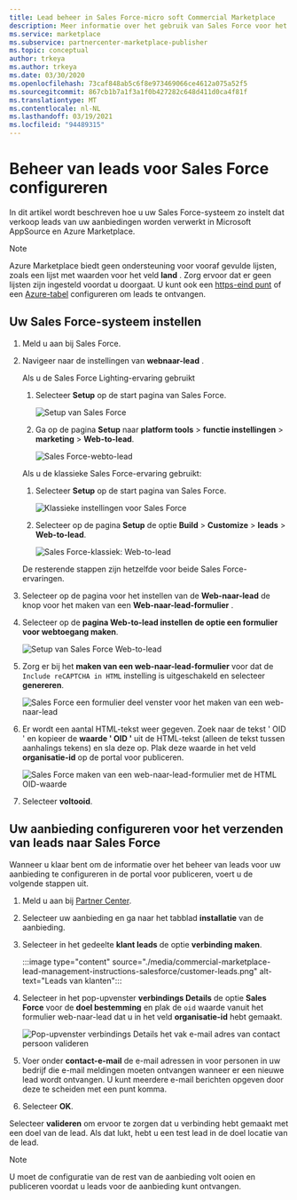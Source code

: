 ```yaml
---
title: Lead beheer in Sales Force-micro soft Commercial Marketplace
description: Meer informatie over het gebruik van Sales Force voor het configureren van leads voor Microsoft AppSource en Azure Marketplace
ms.service: marketplace
ms.subservice: partnercenter-marketplace-publisher
ms.topic: conceptual
author: trkeya
ms.author: trkeya
ms.date: 03/30/2020
ms.openlocfilehash: 73caf848ab5c6f8e973469066ce4612a075a52f5
ms.sourcegitcommit: 867cb1b7a1f3a1f0b427282c648d411d0ca4f81f
ms.translationtype: MT
ms.contentlocale: nl-NL
ms.lasthandoff: 03/19/2021
ms.locfileid: "94489315"
---
```

# <a name="configure-lead-management-for-salesforce"></a>Beheer van leads voor Sales Force configureren

In dit artikel wordt beschreven hoe u uw Sales Force-systeem zo instelt dat verkoop leads van uw aanbiedingen worden verwerkt in Microsoft AppSource en Azure Marketplace.

> [!NOTE]
> Azure Marketplace biedt geen ondersteuning voor vooraf gevulde lijsten, zoals een lijst met waarden voor het veld **land** . Zorg ervoor dat er geen lijsten zijn ingesteld voordat u doorgaat. U kunt ook een [https-eind punt](./commercial-marketplace-lead-management-instructions-https.md) of een [Azure-tabel](./commercial-marketplace-lead-management-instructions-azure-table.md) configureren om leads te ontvangen.

## <a name="set-up-your-salesforce-system"></a>Uw Sales Force-systeem instellen

1. Meld u aan bij Sales Force.
1. Navigeer naar de instellingen van **webnaar-lead** . 
    
    Als u de Sales Force Lighting-ervaring gebruikt
    1. Selecteer **Setup** op de start pagina van Sales Force.

       ![Setup van Sales Force](./media/commercial-marketplace-lead-management-instructions-salesforce/salesforce-1.png)

    1. Ga op de pagina **Setup** naar **platform tools**  >  **functie instellingen**  >  **marketing**  >  **Web-to-lead**.

        ![Sales Force-webto-lead](./media/commercial-marketplace-lead-management-instructions-salesforce/salesforce-2.png)

    Als u de klassieke Sales Force-ervaring gebruikt:

    1. Selecteer **Setup** op de start pagina van Sales Force.

       ![Klassieke instellingen voor Sales Force](./media/commercial-marketplace-lead-management-instructions-salesforce/salesforce-classic-setup.png)

    1. Selecteer op de pagina **Setup** de optie **Build**  >  **Customize**  >  **leads**  >  **Web-to-lead**.

        ![Sales Force-klassiek: Web-to-lead](./media/commercial-marketplace-lead-management-instructions-salesforce/salesforce-classic-web-to-lead.png)

   De resterende stappen zijn hetzelfde voor beide Sales Force-ervaringen.

1. Selecteer op de pagina voor het instellen van de **Web-naar-lead** de knop voor het maken van een **Web-naar-lead-formulier** .
1. Selecteer op de **pagina Web-to-lead instellen** **de optie een formulier voor webtoegang maken**.

    ![Setup van Sales Force Web-to-lead](./media/commercial-marketplace-lead-management-instructions-salesforce/salesforce-3.png)

1. Zorg er bij het **maken van een web-naar-lead-formulier** voor dat de `Include reCAPTCHA in HTML` instelling is uitgeschakeld en selecteer **genereren**.

    ![Sales Force een formulier deel venster voor het maken van een web-naar-lead](./media/commercial-marketplace-lead-management-instructions-salesforce/salesforce-4.png)

1. Er wordt een aantal HTML-tekst weer gegeven. Zoek naar de tekst ' OID ' en kopieer de **waarde ' OID '** uit de HTML-tekst (alleen de tekst tussen aanhalings tekens) en sla deze op. Plak deze waarde in het veld **organisatie-id** op de portal voor publiceren.

    ![Sales Force maken van een web-naar-lead-formulier met de HTML OID-waarde](./media/commercial-marketplace-lead-management-instructions-salesforce/salesforce-5.png)

1. Selecteer **voltooid**.

## <a name="configure-your-offer-to-send-leads-to-salesforce"></a>Uw aanbieding configureren voor het verzenden van leads naar Sales Force

Wanneer u klaar bent om de informatie over het beheer van leads voor uw aanbieding te configureren in de portal voor publiceren, voert u de volgende stappen uit.

1. Meld u aan bij [Partner Center](https://partner.microsoft.com/dashboard/home).

1. Selecteer uw aanbieding en ga naar het tabblad **installatie** van de aanbieding.

1. Selecteer in het gedeelte **klant leads** de optie **verbinding maken**.

    :::image type="content" source="./media/commercial-marketplace-lead-management-instructions-salesforce/customer-leads.png" alt-text="Leads van klanten":::

1. Selecteer in het pop-upvenster **verbindings Details** de optie **Sales Force** voor de **doel bestemming** en plak de `oid` waarde vanuit het formulier web-naar-lead dat u in het veld **organisatie-id** hebt gemaakt.

    ![Pop-upvenster verbindings Details het vak e-mail adres van contact persoon valideren](./media/commercial-marketplace-lead-management-instructions-salesforce/salesforce-connection-details.png)

1. Voer onder **contact-e-mail** de e-mail adressen in voor personen in uw bedrijf die e-mail meldingen moeten ontvangen wanneer er een nieuwe lead wordt ontvangen. U kunt meerdere e-mail berichten opgeven door deze te scheiden met een punt komma.

1. Selecteer **OK**.

Selecteer **valideren** om ervoor te zorgen dat u verbinding hebt gemaakt met een doel van de lead. Als dat lukt, hebt u een test lead in de doel locatie van de lead.

>[!NOTE]
>U moet de configuratie van de rest van de aanbieding volt ooien en publiceren voordat u leads voor de aanbieding kunt ontvangen.

